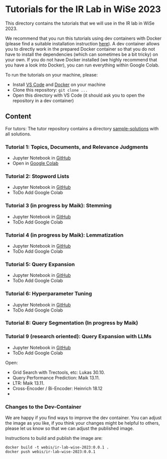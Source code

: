 # Tutorials for the IR Lab in WiSe 2023

This directory contains the tutorials that we will use in the IR lab in WiSe 2023.

We recommend that you run this tutorials using dev containers with Docker (please find a suitable installation instruction [here](https://code.visualstudio.com/docs/devcontainers/containers)).
A dev container allows you to directly work in the prepared Docker container so that you do not have to install the dependencies (which can sometimes be a bit tricky) on your own. If you do not have Docker installed (we highly recommend that you have a look into Docker), you can run everything within Google Colab.

To run the tutorials on your machine, please:

- Install [VS Code](https://code.visualstudio.com/download) and [Docker](https://docs.docker.com/engine/install/) on your machine
- Clone this repository: `git clone ...`
- Open this directory with VS Code (it should ask you to open the repository in a dev container)


## Content

For tutors: The tutor repository contains a directory [sample-solutions](sample-solutions) with all solutions.

### Tutorial 1: Topics, Documents, and Relevance Judgments
- Jupyter Notebook in [GitHub](tutorial-01-ir-datasets.ipynb)
- Open in [Google Colab](https://colab.research.google.com/drive/1oWh9nFT6ZsGfZLRDG1QrwUgyMIzLbw_H?usp=sharing)

### Tutorial 2: Stopword Lists
- Jupyter Notebook in [GitHub](tutorial-02-stopword-lists.ipynb)
- ToDo Add Google Colab

### Tutorial 3 (in progress by Maik): Stemming
- Jupyter Notebook in [GitHub](tutorial-03-stemming.ipynb)
- ToDo Add Google Colab

### Tutorial 4 (in progress by Maik): Lemmatization
- Jupyter Notebook in [GitHub](tutorial-04-lemmatization.ipynb)
- ToDo Add Google Colab

### Tutorial 5: Query Expansion
- Jupyter Notebook in [GitHub](tutorial-05-query-expansion.ipynb)
- ToDo Add Google Colab

### Tutorial 6: Hyperparameter Tuning
- Jupyter Notebook in [GitHub](tutorial-06-hyperparameter-tuning.ipynb)
- ToDo Add Google Colab

### Tutorial 8: Query Segmentation (In progress by Maik)

### Tutorial 9 (research oriented): Query Expansion with LLMs
- Jupyter Notebook in [GitHub](tutorial-09-query-expansion-with-llms.ipynb)
- ToDo Add Google Colab

Open:
- Grid Search with Trectools, etc: Lukas 30.10.
- Query Performance Prediction: Maik 13.11.
- LTR: Maik 13.11.
- Cross-Encoder / Bi-Encoder: Heinrich 18.12
- 
### Changes to the Dev-Container

We are happy if you find ways to improve the dev container. You can adjust the image as you like, if you think your changes might be helpful to others, please let us know so that we can adjust the published image.

Instructions to build and publish the image are:

```
docker build -t webis/ir-lab-wise-2023:0.0.1 .
docker push webis/ir-lab-wise-2023:0.0.1
```

